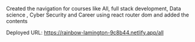 Created the navigation for courses like All, full stack development, Data science , Cyber Security and Career using react router dom and added the contents

Deployed URL:
https://rainbow-lamington-9c8b44.netlify.app/all
